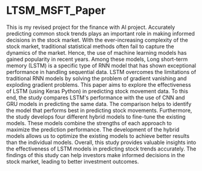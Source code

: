 # LTSM_MSFT_Paper
This is my revised project for the finance with AI project.
Accurately predicting common stock trends plays an important role in making informed decisions in the stock market. With the ever-increasing complexity of the stock market, traditional statistical methods often fail to capture the dynamics of the market. Hence, the use of machine learning models has gained popularity in recent years. Among these models, Long short-term memory (LSTM) is a specific type of RNN model that has shown exceptional performance in handling sequential data. LSTM overcomes the limitations of traditional RNN models by solving the problem of gradient vanishing and exploding gradient problems.
This paper aims to explore the effectiveness of LSTM (using Keras Python) in predicting stock movement data. To this end, the study compares LSTM's performance with the use of CNN and GRU models in predicting the same data. The comparison helps to identify the model that performs best in predicting stock movements.
Furthermore, the study develops four different hybrid models to fine-tune the existing models. These models combine the strengths of each approach to maximize the prediction performance. The development of the hybrid models allows us to optimize the existing models to achieve better results than the individual models.
Overall, this study provides valuable insights into the effectiveness of LSTM models in predicting stock trends accurately. The findings of this study can help investors make informed decisions in the stock market, leading to better investment outcomes.
